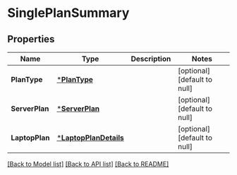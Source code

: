 # SinglePlanSummary

## Properties
Name | Type | Description | Notes
------------ | ------------- | ------------- | -------------
**PlanType** | [***PlanType**](PlanType.md) |  | [optional] [default to null]
**ServerPlan** | [***ServerPlan**](ServerPlan.md) |  | [optional] [default to null]
**LaptopPlan** | [***LaptopPlanDetails**](LaptopPlanDetails.md) |  | [optional] [default to null]

[[Back to Model list]](../README.md#documentation-for-models) [[Back to API list]](../README.md#documentation-for-api-endpoints) [[Back to README]](../README.md)

